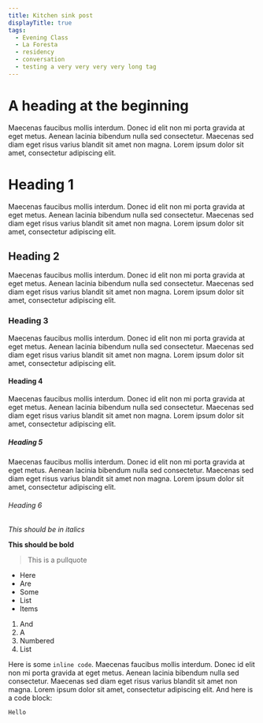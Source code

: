 ```yaml
---
title: Kitchen sink post
displayTitle: true
tags:
  - Evening Class
  - La Foresta
  - residency
  - conversation
  - testing a very very very very long tag
---
```


# A heading at the beginning

Maecenas faucibus mollis interdum. Donec id elit non mi porta gravida at eget metus. Aenean lacinia bibendum nulla sed consectetur. Maecenas sed diam eget risus varius blandit sit amet non magna. Lorem ipsum dolor sit amet, consectetur adipiscing elit.

# Heading 1

Maecenas faucibus mollis interdum. Donec id elit non mi porta gravida at eget metus. Aenean lacinia bibendum nulla sed consectetur. Maecenas sed diam eget risus varius blandit sit amet non magna. Lorem ipsum dolor sit amet, consectetur adipiscing elit.

## Heading 2

Maecenas faucibus mollis interdum. Donec id elit non mi porta gravida at eget metus. Aenean lacinia bibendum nulla sed consectetur. Maecenas sed diam eget risus varius blandit sit amet non magna. Lorem ipsum dolor sit amet, consectetur adipiscing elit.

### Heading 3

Maecenas faucibus mollis interdum. Donec id elit non mi porta gravida at eget metus. Aenean lacinia bibendum nulla sed consectetur. Maecenas sed diam eget risus varius blandit sit amet non magna. Lorem ipsum dolor sit amet, consectetur adipiscing elit.

#### Heading 4

Maecenas faucibus mollis interdum. Donec id elit non mi porta gravida at eget metus. Aenean lacinia bibendum nulla sed consectetur. Maecenas sed diam eget risus varius blandit sit amet non magna. Lorem ipsum dolor sit amet, consectetur adipiscing elit.

##### Heading 5

Maecenas faucibus mollis interdum. Donec id elit non mi porta gravida at eget metus. Aenean lacinia bibendum nulla sed consectetur. Maecenas sed diam eget risus varius blandit sit amet non magna. Lorem ipsum dolor sit amet, consectetur adipiscing elit.

###### Heading 6

_This should be in italics_

**This should be bold**

> This is a pullquote

- Here
- Are
- Some
- List
- Items

1. And
2. A
3. Numbered
4. List

Here is some `inline code`. Maecenas faucibus mollis interdum. Donec id elit non mi porta gravida at eget metus. Aenean lacinia bibendum nulla sed consectetur. Maecenas sed diam eget risus varius blandit sit amet non magna. Lorem ipsum dolor sit amet, consectetur adipiscing elit. And here is a code block:

```
Hello
```

